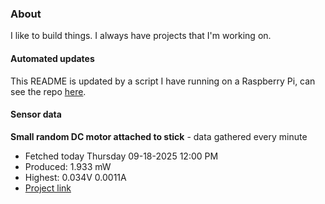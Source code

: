 ### About
I like to build things. I always have projects that I'm working on.

#### Automated updates
This README is updated by a script I have running on a Raspberry Pi, can see the repo [here](https://github.com/jdc-cunningham/raspi-git-repo-updater).

#### Sensor data


**Small random DC motor attached to stick** - data gathered every minute
- Fetched today Thursday 09-18-2025 12:00 PM
- Produced: 1.933 mW
- Highest: 0.034V 0.0011A
- [Project link](https://github.com/jdc-cunningham/turbine-raspi)
